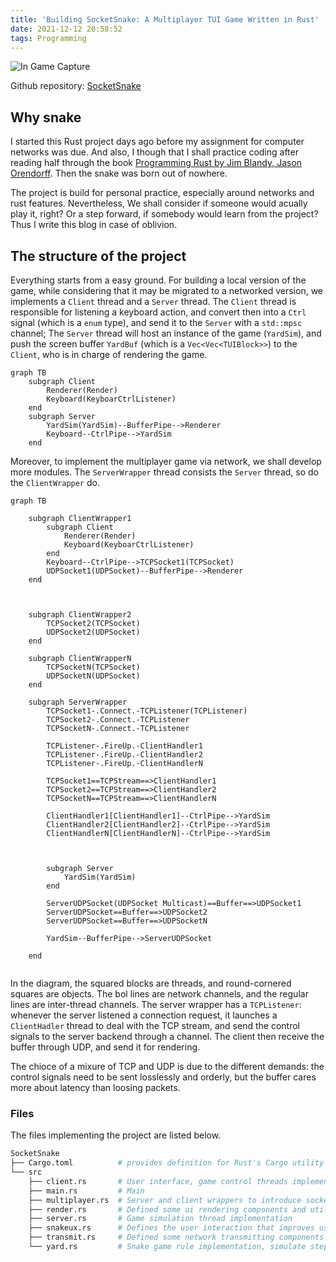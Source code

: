 ```yaml
---
title: 'Building SocketSnake: A Multiplayer TUI Game Written in Rust'
date: 2021-12-12 20:58:52
tags: Programming
---
```


![In Game Capture](/images/SocketSnake/in_game_demo.png)

Github repository: [SocketSnake](https://github.com/James-Hen/SocketSnake)

## Why snake

I started this Rust project days ago before my assignment for computer networks was due. And also, I though that I shall practice coding after reading half through the book [Programming Rust by Jim Blandy, Jason Orendorff](https://www.oreilly.com/library/view/programming-rust/9781491927274/). Then the snake was born out of nowhere.

The project is build for personal practice, especially around networks and rust features. Nevertheless, We shall consider if someone would acually play it, right? Or a step forward, if somebody would learn from the project? Thus I write this blog in case of oblivion.

## The structure of the project

Everything starts from a easy ground. For building a local version of the game, while considering that it may be migrated to a networked version, we implements a  `Client` thread and a `Server` thread. The `Client` thread is responsible for listening a keyboard action, and convert then into a `Ctrl` signal (which is a `enum` type), and send it to the `Server` with a `std::mpsc` channel; The `Server` thread will host an instance of the game (`YardSim`), and push the screen buffer `YardBuf` (which is a `Vec<Vec<TUIBlock>>`) to the `Client`, who is in charge of rendering the game.

```mermaid
graph TB
    subgraph Client
        Renderer(Render)
        Keyboard(KeyboarCtrlListener)
    end
    subgraph Server
    	YardSim(YardSim)--BufferPipe-->Renderer
    	Keyboard--CtrlPipe-->YardSim
    end
```

Moreover, to implement the multiplayer game via network, we shall develop more modules. The `ServerWrapper` thread consists the `Server` thread, so do the `ClientWrapper` do.

```mermaid
graph TB
    
    subgraph ClientWrapper1
    	subgraph Client
            Renderer(Render)
            Keyboard(KeyboarCtrlListener)
        end
        Keyboard--CtrlPipe-->TCPSocket1(TCPSocket)
        UDPSocket1(UDPSocket)--BufferPipe-->Renderer
    end
    
    
    
    subgraph ClientWrapper2
        TCPSocket2(TCPSocket)
        UDPSocket2(UDPSocket)
    end

    subgraph ClientWrapperN
        TCPSocketN(TCPSocket)
        UDPSocketN(UDPSocket)
    end
    
    subgraph ServerWrapper
    	TCPSocket1-.Connect.-TCPListener(TCPListener)
    	TCPSocket2-.Connect.-TCPListener
    	TCPSocketN-.Connect.-TCPListener
    	
    	TCPListener-.FireUp.-ClientHandler1
    	TCPListener-.FireUp.-ClientHandler2
    	TCPListener-.FireUp.-ClientHandlerN
    	
    	TCPSocket1==TCPStream==>ClientHandler1
    	TCPSocket2==TCPStream==>ClientHandler2
    	TCPSocketN==TCPStream==>ClientHandlerN
    	
        ClientHandler1[ClientHandler1]--CtrlPipe-->YardSim
        ClientHandler2[ClientHandler2]--CtrlPipe-->YardSim
        ClientHandlerN[ClientHandlerN]--CtrlPipe-->YardSim
        
    	
    	
        subgraph Server
            YardSim(YardSim)
        end
        
        ServerUDPSocket(UDPSocket Multicast)==Buffer==>UDPSocket1
        ServerUDPSocket==Buffer==>UDPSocket2
        ServerUDPSocket==Buffer==>UDPSocketN
        
        YardSim--BufferPipe-->ServerUDPSocket
        
    end
    
```

In the diagram, the squared blocks are threads, and round-cornered squares are objects. The bol lines are network channels, and the regular lines are inter-thread channels. The server wrapper has a `TCPListener`: whenever the server listened a connection request, it launches a `ClientHadler` thread to deal with the TCP stream, and send the control signals to the server backend through a channel. The client then receive the buffer through UDP, and send it for rendering.

The chioce of a mixure of TCP and UDP is due to the different demands: the control signals need to be sent losslessly and orderly, but the buffer cares more about latency than loosing packets.

### Files

The files implementing the project are listed below.

```bash
SocketSnake
├── Cargo.toml			# provides definition for Rust's Cargo utility
└── src
    ├── client.rs		# User interface, game control threads implementation
    ├── main.rs			# Main
    ├── multiplayer.rs	# Server and client wrappers to introduce sockets and channels
    ├── render.rs		# Defined some ui rendering components and utilities
    ├── server.rs		# Game simulation thread implementation
    ├── snakeux.rs		# Defines the user interaction that improves user's experience
    ├── transmit.rs		# Defined some network transmitting components and utilities
    └── yard.rs			# Snake game rule implementation, simulate step by step in ticks
```